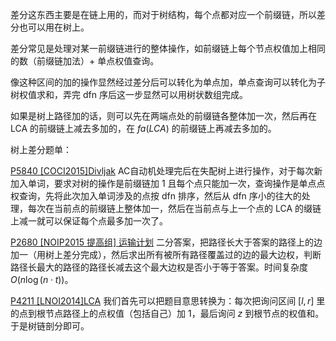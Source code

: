 差分这东西主要是在链上用的，而对于树结构，每个点都对应一个前缀链，所以差分也可以用在树上。

差分常见是处理对某一前缀链进行的整体操作，如前缀链上每个节点权值加上相同的数（前缀链加法）+ 单点权值查询。

像这种区间的加的操作显然经过差分后可以转化为单点加，单点查询可以转化为子树权值求和，弄完 $\text{dfn}$ 序后这一步显然可以用树状数组完成。

如果是树上路径加的话，则可以先在两端点处的前缀链各整体加一次，然后再在 $\text{LCA}$ 的前缀链上减去多加的，在 $fa(LCA)$ 的前缀链上再减去多加的。

树上差分题单：

[P5840 [COCI2015]Divljak](https://www.luogu.com.cn/problem/P5840) $\text{AC}$​ 自动机处理完后在失配树上进行操作，对于每次新加入单词，要求对树的操作是前缀链加 $1$ 且每个点只能加一次，查询操作是单点点权查询，先将此次加入单词涉及的点按 $\text{dfn}$ 排序，然后从 $\text{dfn}$ 序小的往大的处理，每次在当前点的前缀链上整体加一，然后在当前点与上一个点的 $\text{LCA}$ 的缀链上减一就可以保证每个点最多加一次了。

[P2680 [NOIP2015 提高组] 运输计划](https://www.luogu.com.cn/problem/P2680) 二分答案，把路径长大于答案的路径上的边加一（用树上差分完成），然后求出所有被所有路径覆盖过的边的最大边权，判断路径长最大的路径的路径长减去这个最大边权是否小于等于答案。时间复杂度 $O(n \log(n\cdot t))$。

[P4211 [LNOI2014]LCA](https://www.luogu.com.cn/problem/P4211) 我们首先可以把题目意思转换为：每次把询问区间 $[l,r]$ 里的点到根节点路径上的点权值（包括自己）加 $1$，最后询问 $z$ 到根节点的权值和。于是树链剖分即可。

